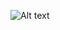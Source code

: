 ![Alt text](https://docs.google.com/presentation/d/1O7vdWNEDDkgasRWSCgkpIeQl7T4CPNUqix9Y8LSRohE/edit?usp=sharing)
